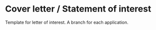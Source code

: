 # Cover letter / Statement of interest

Template for letter of interest.
A branch for each application.